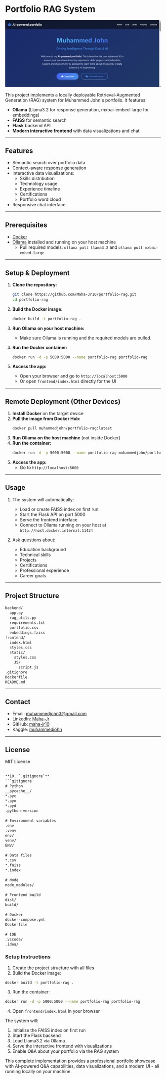 # Portfolio RAG System
![Homepage Screenshot](homepage.jpg)

This project implements a locally deployable Retrieval-Augmented Generation (RAG) system for Muhammed John's portfolio. It features:
- **Ollama** (Llama3.2 for response generation, mxbai-embed-large for embeddings)
- **FAISS** for semantic search
- **Flask** backend API
- **Modern interactive frontend** with data visualizations and chat

---

## Features

- Semantic search over portfolio data
- Context-aware response generation
- Interactive data visualizations:
  - Skills distribution
  - Technology usage
  - Experience timeline
  - Certifications
  - Portfolio word cloud
- Responsive chat interface

---

## Prerequisites

- [Docker](https://www.docker.com/get-started)
- [Ollama](https://ollama.com/) installed and running on your host machine
  - Pull required models: `ollama pull llama3.2` and `ollama pull mxbai-embed-large`

---

## Setup & Deployment

1. **Clone the repository:**
   ```bash
   git clone https://github.com/Maha-Jr10/portfolio-rag.git
   cd portfolio-rag
   ```

2. **Build the Docker image:**
   ```bash
   docker build -t portfolio-rag .
   ```

3. **Run Ollama on your host machine:**
   - Make sure Ollama is running and the required models are pulled.

4. **Run the Docker container:**
   ```bash
   docker run -d -p 5000:5000 --name portfolio-rag portfolio-rag
   ```

5. **Access the app:**
   - Open your browser and go to `http://localhost:5000`
   - Or open `frontend/index.html` directly for the UI

---

## Remote Deployment (Other Devices)

1. **Install Docker** on the target device
2. **Pull the image from Docker Hub:**
   ```bash
   docker pull muhammedjohn/portfolio-rag:latest
   ```
3. **Run Ollama on the host machine** (not inside Docker)
4. **Run the container:**
   ```bash
   docker run -d -p 5000:5000 --name portfolio-rag muhammedjohn/portfolio-rag:latest
   ```
5. **Access the app:**
   - Go to `http://localhost:5000`

---

## Usage

1. The system will automatically:
   - Load or create FAISS index on first run
   - Start the Flask API on port 5000
   - Serve the frontend interface
   - Connect to Ollama running on your host at `http://host.docker.internal:11434`

2. Ask questions about:
   - Education background
   - Technical skills
   - Projects
   - Certifications
   - Professional experience
   - Career goals

---

## Project Structure

```
backend/
  app.py
  rag_utils.py
  requirements.txt
  portfolio.csv
  embeddings.faiss
frontend/
  index.html
  styles.css
  static/
    styles.css
    JS/
      script.js
.gitignore
Dockerfile
README.md
```

---

## Contact

- Email: muhammedjohn3@gmail.com
- LinkedIn: [Maha-Jr](https://www.linkedin.com/in/Maha-Jr/)
- GitHub: [maha-jr10](https://github.com/maha-jr10)
- Kaggle: [muhammedjohn](https://www.kaggle.com/muhammedjohn)

---

## License

MIT License
```

**10. `.gitignore`**
```gitignore
# Python
__pycache__/
*.pyc
*.pyo
*.pyd
.python-version

# Environment variables
.env
.venv
env/
venv/
ENV/

# Data files
*.csv
*.faiss
*.index

# Node
node_modules/

# Frontend build
dist/
build/

# Docker
docker-compose.yml
Dockerfile

# IDE
.vscode/
.idea/
```

### Setup Instructions

1. Create the project structure with all files
2. Build the Docker image:
```bash
docker build -t portfolio-rag .
```
3. Run the container:
```bash
docker run -d -p 5000:5000 --name portfolio-rag portfolio-rag
```
4. Open `frontend/index.html` in your browser

The system will:
1. Initialize the FAISS index on first run
2. Start the Flask backend
3. Load Llama3.2 via Ollama
4. Serve the interactive frontend with visualizations
5. Enable Q&A about your portfolio via the RAG system


This complete implementation provides a professional portfolio showcase with AI-powered Q&A capabilities, data visualizations, and a modern UI - all running locally on your machine.
